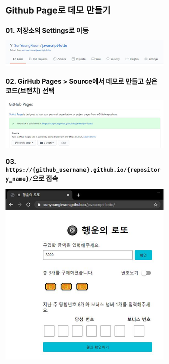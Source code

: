 # Github Page로 데모 만들기

## 01. 저장소의 Settings로 이동

![Click Settings](./1.jpg)

## 02. GirHub Pages > Source에서 데모로 만들고 싶은 코드(브랜치) 선택

![Choose source](./2.jpg)

## 03. `https://{github_username}.github.io/{repository_name}/`으로 접속

![Lotto mission demo](./3.jpg)
